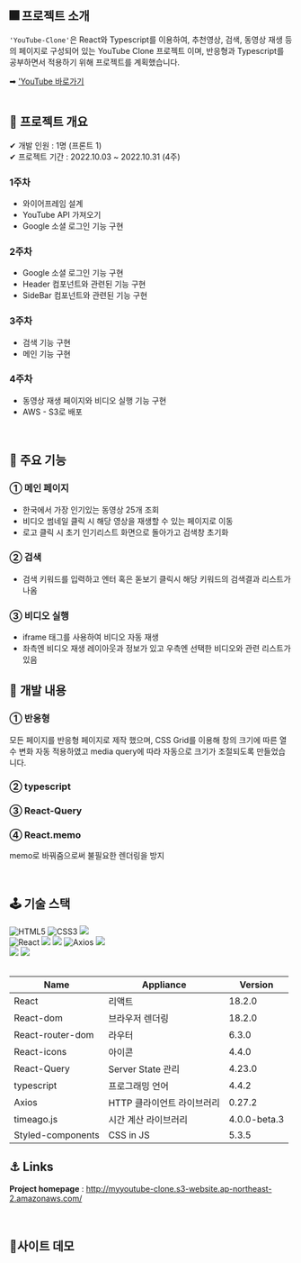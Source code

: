 ## 🎆 프로젝트 소개
`'YouTube-Clone'`은 React와 Typescript를 이용하여, 추천영상, 검색, 동영상 재생 등의 페이지로 구성되어 있는 YouTube Clone 프로젝트 이며, 반응형과 Typescript를 공부하면서 적용하기 위해 프로젝트를 계획했습니다.<br/>

➡ ['YouTube 바로가기](http://myyoutube-clone.s3-website.ap-northeast-2.amazonaws.com/)  
<br/>
## 🎨 프로젝트 개요

✔ 개발 인원 : 1명 (프론트 1)
<br/>
✔ 프로젝트 기간 : 2022.10.03 ~ 2022.10.31 (4주)

### 1주차

- 와이어프레임 설계
- YouTube API 가져오기
- Google 소셜 로그인 기능 구현 

### 2주차

- Google 소셜 로그인 기능 구현
- Header 컴포넌트와 관련된 기능 구현
- SideBar 컴포넌트와 관련된 기능 구현

### 3주차

- 검색 기능 구현
- 메인 기능 구현

### 4주차

- 동영상 재생 페이지와 비디오 실행 기능 구현
- AWS - S3로 배포

<br/>

## 🔧 주요 기능
### ① 메인 페이지

- 한국에서 가장 인기있는 동영상 25개 조회
- 비디오 썸네일 클릭 시 해당 영상을 재생할 수 있는 페이지로 이동
- 로고 클릭 시 초기 인기리스트 화면으로 돌아가고 검색창 초기화

### ② 검색

- 검색 키워드를 입력하고 엔터 혹은 돋보기 클릭시 해당 키워드의 검색결과 리스트가 나옴

### ③ 비디오 실행

- iframe 태그를 사용하여 비디오 자동 재생
- 좌측엔 비디오 재생 레이아웃과 정보가 있고 우측엔 선택한 비디오와 관련 리스트가 있음

## 🔧 개발 내용
### ① 반응형

모든 페이지를 반응형 페이지로 제작 했으며, CSS Grid를 이용해 창의 크기에 따른 열수 변화 자동 적용하였고 media query에 따라 자동으로 크기가 조절되도록 만들었습니다.

### ② typescript



### ③ React-Query



### ④ React.memo

memo로 바꿔줌으로써 불필요한 렌더링을 방지 


<br/>

## 🕹 기술 스택
<div display=flex>
<img alt="HTML5" src ="https://img.shields.io/badge/HTML5-E34F26.svg?&style=for-the-badge&logo=HTML5&logoColor=white"/>
<img alt="CSS3" src ="https://img.shields.io/badge/CSS3-1572B6.svg?&style=for-the-badge&logo=CSS3&logoColor=white"/>
<img src="https://img.shields.io/badge/TypeScript-3178C6?style=for-the-badge&logo=TypeScript&logoColor=white">
</div>
<div display=flex>
<img alt="React" src ="https://img.shields.io/badge/React-61DAFB.svg?&style=for-the-badge&logo=React&logoColor=black"/>
<img src="https://img.shields.io/badge/React Router-CA4245?style=for-the-badge&logo=React Router&logoColor=white">
<img src="https://img.shields.io/badge/React Query-FF4154?style=for-the-badge&logo=React Query&logoColor=white">
<img alt="Axios" src ="https://img.shields.io/badge/Axios-6F02B5.svg?&style=for-the-badge&logo=Axios&logoColor=white"/>
<img src="https://img.shields.io/badge/Styled Components-F893D1?style=for-the-badge&logo=styledComponents&logoColor=white">
</div>
<div display=flex>
<img src="https://img.shields.io/badge/Github-000000?style=for-the-badge&logo=github&logoColor=white">
<img src="https://img.shields.io/badge/Amazon S3-569A31?style=for-the-badge&logo=Amazon S3&logoColor=white">

</div>

<br/>

| Name | Appliance | Version |
| --- | --- | --- |
| React | 리액트 | 18.2.0 |
| React-dom | 브라우저 렌더링 | 18.2.0 |
| React-router-dom | 라우터 | 6.3.0 |
| React-icons | 아이콘 | 4.4.0 |
| React-Query | Server State 관리 | 4.23.0 |
| typescript | 프로그래밍 언어 | 4.4.2 |
| Axios | HTTP 클라이언트 라이브러리 | 0.27.2 |
| timeago.js | 시간 계산 라이브러리 | 4.0.0-beta.3 |
| Styled-components | CSS in JS | 5.3.5 |

## ⚓️ Links
**Project homepage** : http://myyoutube-clone.s3-website.ap-northeast-2.amazonaws.com/

<br/>


## 🎥사이트 데모

